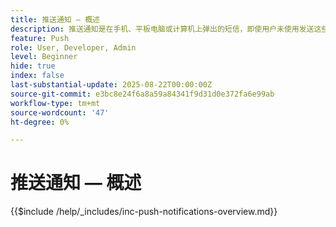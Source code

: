 ```yaml
---
title: 推送通知 — 概述
description: 推送通知是在手机、平板电脑或计算机上弹出的短信，即使用户未使用发送这些通知的应用程序也是如此。 它们是一种让应用程序“拍拍你的肩膀”并引起你注意的方法。
feature: Push
role: User, Developer, Admin
level: Beginner
hide: true
index: false
last-substantial-update: 2025-08-22T00:00:00Z
source-git-commit: e3bc8e24f6a8a59a84341f9d31d0e372fa6e99ab
workflow-type: tm+mt
source-wordcount: '47'
ht-degree: 0%

---
```



# 推送通知 — 概述

{{$include /help/_includes/inc-push-notifications-overview.md}}
